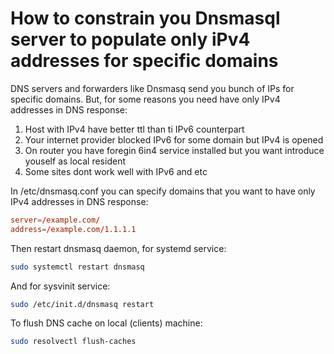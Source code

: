 # How to constrain you Dnsmasql server to populate only iPv4 addresses for specific domains

DNS servers and forwarders like Dnsmasq send you bunch of IPs for specific domains. But, for some reasons you need have only IPv4 addresses in DNS response:

1. Host with IPv4 have better ttl than ti IPv6 counterpart
2. Your internet provider blocked IPv6 for some domain but IPv4 is opened
3. On router you have foregin 6in4 service installed but you want introduce youself as local resident
4. Some sites dont work well with IPv6 and etc

In /etc/dnsmasq.conf you can specify domains that you want to have only IPv4 addresses in DNS response:

```dnsmasq.conf
server=/example.com/
address=/example.com/1.1.1.1 
```
Then restart dnsmasq daemon, for systemd service:

```bash
sudo systemctl restart dnsmasq
```

And for sysvinit service:

```bash
sudo /etc/init.d/dnsmasq restart
```

To flush DNS cache on local (clients) machine:

```bash
sudo resolvectl flush-caches
```


